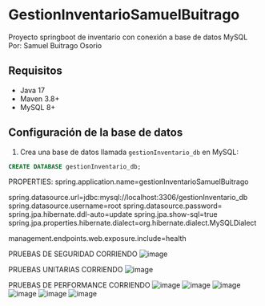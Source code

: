 # GestionInventarioSamuelBuitrago

Proyecto springboot de inventario con conexión a base de datos MySQL
Por: Samuel Buitrago Osorio

## Requisitos

- Java 17
- Maven 3.8+
- MySQL 8+

## Configuración de la base de datos

1. Crea una base de datos llamada `gestionInventario_db` en MySQL:

```sql
CREATE DATABASE gestionInventario_db;
```

PROPERTIES: 
spring.application.name=gestionInventarioSamuelBuitrago

spring.datasource.url=jdbc:mysql://localhost:3306/gestionInventario_db
spring.datasource.username=root
spring.datasource.password=
spring.jpa.hibernate.ddl-auto=update
spring.jpa.show-sql=true
spring.jpa.properties.hibernate.dialect=org.hibernate.dialect.MySQLDialect

management.endpoints.web.exposure.include=health


PRUEBAS DE SEGURIDAD CORRIENDO 
![image](https://github.com/user-attachments/assets/903f76c6-43b8-482f-8b72-201833b13cc4)

PRUEBAS UNITARIAS CORRIENDO 
![image](https://github.com/user-attachments/assets/3cfd807a-ad26-4bb6-85b0-37161c0f33fb)

PRUEBAS DE PERFORMANCE CORRIENDO 
![image](https://github.com/user-attachments/assets/5b62550c-0488-4b25-a5e9-86ad57db6321)
![image](https://github.com/user-attachments/assets/ccfe44d1-33df-4979-96d7-b4c9e1dc0836)
![image](https://github.com/user-attachments/assets/5848d85d-2029-479e-8ede-dacfc81120fe)
![image](https://github.com/user-attachments/assets/934dcd3f-a76d-4c2a-aab8-6283c3eb57d7)
![image](https://github.com/user-attachments/assets/49137743-97f6-4c23-93e3-55de97eb2b49)
![image](https://github.com/user-attachments/assets/2b53578e-d0ac-4ed7-bb54-c42dab172de7)



